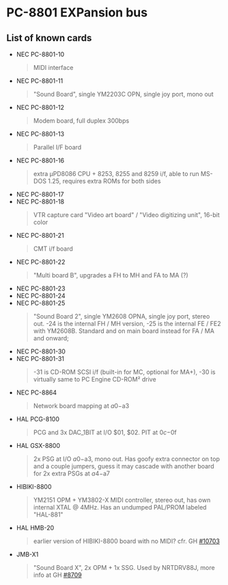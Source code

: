 # PC-8801 EXPansion bus

## List of known cards
- NEC PC-8801-10
  > MIDI interface
- NEC PC-8801-11
  > "Sound Board", single YM2203C OPN, single joy port, mono out
- NEC PC-8801-12
  > Modem board, full duplex 300bps
- NEC PC-8801-13
  > Parallel I/F board
- NEC PC-8801-16
  > extra μPD8086 CPU + 8253, 8255 and 8259 i/f, able to run MS-DOS 1.25, requires extra ROMs for both sides
- NEC PC-8801-17
- NEC PC-8801-18
  > VTR capture card "Video art board" / "Video digitizing unit", 16-bit color
- NEC PC-8801-21
  > CMT i/f board
- NEC PC-8801-22
  > "Multi board B", upgrades a FH to MH and FA to MA (?)
- NEC PC-8801-23
- NEC PC-8801-24
- NEC PC-8801-25
  > "Sound Board 2", single YM2608 OPNA, single joy port, stereo out. -24 is the internal FH / MH version, -25 is the internal FE / FE2 with YM2608B. Standard and on main board instead for FA / MA and onward;
- NEC PC-8801-30
- NEC PC-8801-31
  > -31 is CD-ROM SCSI i/f (built-in for MC, optional for MA+), -30 is virtually same to PC Engine CD-ROM² drive
- NEC PC-8864
  > Network board mapping at $a0-$a3
- HAL PCG-8100
  > PCG and 3x DAC_1BIT at I/O $01, $02. PIT at $0c-$0f
- HAL GSX-8800
  > 2x PSG at I/O $a0-$a3, mono out. Has goofy extra connector on top and a couple jumpers, guess it may cascade with another board for 2x extra PSGs at $a4-$a7
- HIBIKI-8800
  > YM2151 OPM + YM3802-X MIDI controller, stereo out, has own internal XTAL @ 4MHz. Has an undumped PAL/PROM labeled "HAL-881"
- HAL HMB-20
  > earlier version of HIBIKI-8800 board with no MIDI? cfr. GH [#10703](https://github.com/mamedev/mame/issues/10703)
- JMB-X1
  > "Sound Board X", 2x OPM + 1x SSG. Used by NRTDRV88J, more info at GH [#8709](https://github.com/mamedev/mame/issues/8709)
